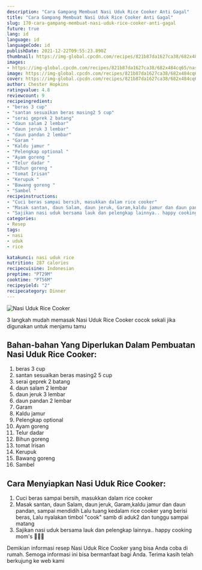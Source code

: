 ```yaml
---
description: "Cara Gampang Membuat Nasi Uduk Rice Cooker Anti Gagal"
title: "Cara Gampang Membuat Nasi Uduk Rice Cooker Anti Gagal"
slug: 170-cara-gampang-membuat-nasi-uduk-rice-cooker-anti-gagal
future: true
lang: id
language: id
languageCode: id
publishDate: 2021-12-22T09:55:23.890Z 
thumbnail: https://img-global.cpcdn.com/recipes/821b87da1627ca38/682x484cq65/nasi-uduk-rice-cooker-foto-resep-utama.png
images:
- https://img-global.cpcdn.com/recipes/821b87da1627ca38/682x484cq65/nasi-uduk-rice-cooker-foto-resep-utama.png
image: https://img-global.cpcdn.com/recipes/821b87da1627ca38/682x484cq65/nasi-uduk-rice-cooker-foto-resep-utama.png
cover: https://img-global.cpcdn.com/recipes/821b87da1627ca38/682x484cq65/nasi-uduk-rice-cooker-foto-resep-utama.png
author: Chester Hopkins
ratingvalue: 4.8
reviewcount: 9
recipeingredient:
- "beras 3 cup"
- "santan sesuaikan beras masing2 5 cup"
- "serai geprek 2 batang"
- "daun salam 2 lembar"
- "daun jeruk 3 lembar"
- "daun pandan 2 lembar"
- "Garam "
- "Kaldu jamur "
- "Pelengkap optional "
- "Ayam goreng "
- "Telur dadar "
- "Bihun goreng "
- "tomat Irisan"
- "Kerupuk "
- "Bawang goreng "
- "Sambel "
recipeinstructions:
- "Cuci beras sampai bersih, masukkan dalam rice cooker"
- "Masak santan, daun Salam, daun jeruk, Garam,kaldu jamur dan daun pandan, sampai mendidih Lalu tuang kedalam rice cooker yang berisi beras, Lalu nyalakan timbol &#34;cook&#34; samb di aduk2 dan tunggu sampai matang"
- "Sajikan nasi uduk bersama lauk dan pelengkap lainnya.. happy cooking mom&#39;s 💚💚💚"
categories:
- Resep
tags:
- nasi
- uduk
- rice

katakunci: nasi uduk rice 
nutrition: 287 calories
recipecuisine: Indonesian
preptime: "PT29M"
cooktime: "PT56M"
recipeyield: "2"
recipecategory: Dinner
---
```



![Nasi Uduk Rice Cooker](https://img-global.cpcdn.com/recipes/821b87da1627ca38/682x484cq65/nasi-uduk-rice-cooker-foto-resep-utama.png)

3 langkah mudah memasak  Nasi Uduk Rice Cooker cocok sekali jika digunakan untuk menjamu tamu

<!--inarticleads1-->

## Bahan-bahan Yang Diperlukan Dalam Pembuatan Nasi Uduk Rice Cooker:

1. beras 3 cup
1. santan sesuaikan beras masing2 5 cup
1. serai geprek 2 batang
1. daun salam 2 lembar
1. daun jeruk 3 lembar
1. daun pandan 2 lembar
1. Garam 
1. Kaldu jamur 
1. Pelengkap optional 
1. Ayam goreng 
1. Telur dadar 
1. Bihun goreng 
1. tomat Irisan
1. Kerupuk 
1. Bawang goreng 
1. Sambel 



<!--inarticleads2-->

## Cara Menyiapkan Nasi Uduk Rice Cooker:

1. Cuci beras sampai bersih, masukkan dalam rice cooker
1. Masak santan, daun Salam, daun jeruk, Garam,kaldu jamur dan daun pandan, sampai mendidih Lalu tuang kedalam rice cooker yang berisi beras, Lalu nyalakan timbol &#34;cook&#34; samb di aduk2 dan tunggu sampai matang
1. Sajikan nasi uduk bersama lauk dan pelengkap lainnya.. happy cooking mom&#39;s 💚💚💚




Demikian informasi  resep Nasi Uduk Rice Cooker   yang bisa Anda coba di rumah. Semoga informasi ini bisa bermanfaat bagi Anda. Terima kasih telah berkujung ke web kami
